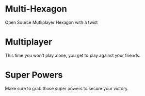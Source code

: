 # Multi-Hexagon
Open Source Mutliplayer Hexagon with a twist

# Multiplayer
This time you won't play alone, you get to play against your friends.

# Super Powers
Make sure to grab those super powers to secure your victory.
